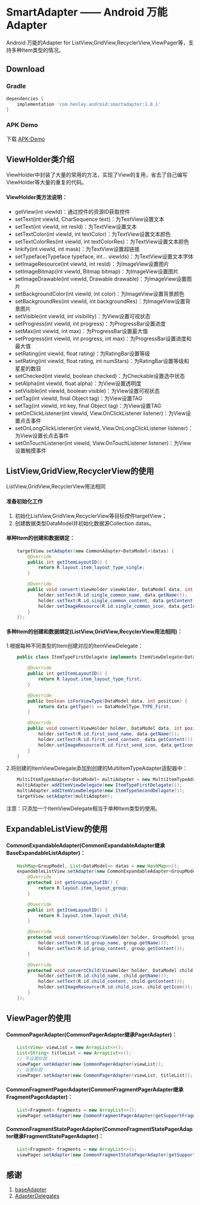 # SmartAdapter —— Android 万能Adapter
Android 万能的Adapter for ListView,GridView,RecyclerView,ViewPager等，支持多种Item类型的情况。

## Download ##
### Gradle ###
```gradle
dependencies {
    implementation 'com.henley.android:smartadapter:1.0.1'
}
```

### APK Demo ###

下载 [APK-Demo](https://github.com/HenleyLee/SmartAdapter/raw/master/app/app-release.apk)

## ViewHolder类介绍 ##
ViewHolder中封装了大量的常用的方法，实现了View的复用，省去了自己编写ViewHolder等大量的重复的代码。

#### ViewHolder类方法说明： ####
* getView(int viewId)：通过控件的资源ID获取控件
* setText(int viewId, CharSequence text)：为TextView设置文本
* setText(int viewId, int resId)：为TextView设置文本
* setTextColor(int viewId, int textColor)：为TextView设置文本颜色
* setTextColorRes(int viewId, int textColorRes)：为TextView设置文本颜色
* linkify(int viewId, int mask)：为TextView设置超链接
* setTypeface(Typeface typeface, int... viewIds)：为TextView设置文本字体
* setImageResource(int viewId, int resId)：为ImageView设置图片
* setImageBitmap(int viewId, Bitmap bitmap)：为ImageView设置图片
* setImageDrawable(int viewId, Drawable drawable)：为ImageView设置图片
* setBackgroundColor(int viewId, int color)：为ImageView设置背景颜色
* setBackgroundRes(int viewId, int backgroundRes)：为ImageView设置背景图片
* setVisible(int viewId, int visibility)：为View设置可视状态
* setProgress(int viewId, int progress)：为ProgressBar设置进度
* setMax(int viewId, int max)：为ProgressBar设置最大值
* setProgress(int viewId, int progress, int max)：为ProgressBar设置进度和最大值
* setRating(int viewId, float rating)：为RatingBar设置等级
* setRating(int viewId, float rating, int numStars)：为RatingBar设置等级和星星的数目
* setChecked(int viewId, boolean checked)：为Checkable设置选中状态
* setAlpha(int viewId, float alpha)：为View设置透明度
* setVisible(int viewId, boolean visible)：为View设置可视状态
* setTag(int viewId, final Object tag)：为View设置TAG
* setTag(int viewId, int key, final Object tag)：为View设置TAG
* setOnClickListener(int viewId, View.OnClickListener listener)：为View设置点击事件
* setOnLongClickListener(int viewId, View.OnLongClickListener listener)：为View设置长点击事件
* setOnTouchListener(int viewId, View.OnTouchListener listener)：为View设置触摸事件

## ListView,GridView,RecyclerView的使用 ##
ListView,GridView,RecyclerView用法相同

#### 准备初始化工作 ####
1. 初始化ListView,GridView,RecyclerView等目标控件targetView；
2. 创建数据类型DataModel并初始化数据源Collection<DataModel> datas。

#### 单种Item的创建和数据绑定： ####
```java
    targetView.setAdapter(new CommonAdapter<DataModel>(datas) {
        @Override
        public int getItemLayoutID() {
            return R.layout.item_layout_type_single;
        }

        @Override
        public void convert(ViewHolder viewHolder, DataModel data, int position) {
            holder.setText(R.id.single_common_name, data.getName());
            holder.setText(R.id.single_common_content, data.getContent());
            holder.setImageResource(R.id.single_common_icon, data.getIcon());
        }
    });
```
#### 多种Item的创建和数据绑定(ListView,GridView,RecyclerView用法相同)： ####
1.根据每种不同类型的Item创建对应的ItemViewDelegate：
```java
    public class ItemTypeFirstDelagate implements ItemViewDelegate<DataModel> {

        @Override
        public int getItemLayoutID() {
            return R.layout.item_layout_type_first;
        }

        @Override
        public boolean isForViewType(DataModel data, int position) {
            return data.getType() == DataModelType.TYPE_First;
        }

        @Override
        public void convert(ViewHolder holder, DataModel data, int position) {
            holder.setText(R.id.first_send_name, data.getName());
            holder.setText(R.id.first_send_content, data.getContent());
            holder.setImageResource(R.id.first_send_icon, data.getIcon());
        }
    }
```
2.将创建的ItemViewDelegate添加到创建的MultiItemTypeAdapter适配器中：
```java
    MultiItemTypeAdapter<DataModel> multiAdapter = new MultiItemTypeAdapter<>(datas);
    multiAdapter.addItemViewDelegate(new ItemTypeFirstDelagate());
    multiAdapter.addItemViewDelegate(new ItemTypeSecondDelagate());
    targetView.setAdapter(multiAdapter);
```
注意：只添加一个ItemViewDelegate相当于单种Item类型的使用。

## ExpandableListView的使用 ##

#### CommonExpandableAdapter(CommonExpandableAdapter继承BaseExpandableListAdapter)： ####
```java
    HashMap<GroupModel, List<DataModel>> datas = new HashMap<>();
    expandableListView.setAdapter(new CommonExpandableAdapter<GroupModel, DataModel>(datas) {
        @Override
        protected int getGroupLayoutID() {
            return R.layout.item_layout_group;
        }

        @Override
        public int getItemLayoutID() {
            return R.layout.item_layout_child;
        }

        @Override
        protected void convertGroup(ViewHolder holder, GroupModel group, List<DataModel> childs, int groupPosition) {
            holder.setText(R.id.group_name, group.getName());
            holder.setText(R.id.group_content, group.getContent());
        }

        @Override
        protected void convertChild(ViewHolder holder, DataModel child, int groupPosition, int childPosition) {
            holder.setText(R.id.child_name, child.getName());
            holder.setText(R.id.child_content, child.getContent());
            holder.setImageResource(R.id.child_icon, child.getIcon());
        }
    });
```

## ViewPager的使用 ##

#### CommonPagerAdapter(CommonPagerAdapter继承PagerAdapter)： ####
```java
    List<View> viewList = new ArrayList<>();
    List<String> titleList = new ArrayList<>();
    // 不设置标题
    viewPager.setAdapter(new CommonPagerAdapter(viewList));
    // 设置标题
    viewPager.setAdapter(new CommonPagerAdapter(viewList, titleList));
```

#### CommonFragmentPagerAdapter(CommonFragmentPagerAdapter继承FragmentPagerAdapter)： ####
```java
    List<Fragment> fragments = new ArrayList<>();
    viewPager.setAdapter(new CommonFragmentPagerAdapter(getSupportFragmentManager(), fragments));
```

#### CommonFragmentStatePagerAdapter(CommonFragmentStatePagerAdapter继承FragmentStatePagerAdapter)： ####
```java
    List<Fragment> fragments = new ArrayList<>();
    viewPager.setAdapter(new CommonFragmentStatePagerAdapter(getSupportFragmentManager(), fragments));
```

## 感谢 ##
1. [baseAdapter](https://github.com/hongyangAndroid/baseAdapter)
2. [AdapterDelegates](https://github.com/sockeqwe/AdapterDelegates)
